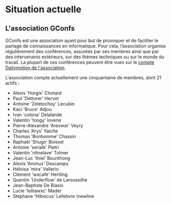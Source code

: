 # Situation actuelle

## L'association GConfs

GConfs est une association ayant pour but de provoquer et de faciliter
le partage de connaissances en informatique. Pour cela, l’association
organise régulièrement des conférences, assurées par ses membres ainsi
que par des intervenants extérieurs, sur des thèmes techniques ou sur le
monde du travail.
La plupart de ces conférences peuvent être vues sur
le [compte Dailymotion de
l'association](http://www.dailymotion.com/gconfs).

L'association compte actuellement une cinquantaine de membres, dont 21
actifs :

* Alexis 'Horgix' Chotard
* Paul 'Dettorer' Hervot
* Antoine 'Zeletochoy' Lecubin
* Kaci 'Bruce' Adjou
* Ivan 'colona' Delalande
* Valentin 'toogy' Iovene
* Pierre-Alexandre 'Areswar' Veyry
* Charles 'Arys' Yaiche
* Thomas 'Bonhomme' Chassin
* Raphaël 'Shugo' Boissel
* Antoine 'serialk' Pietri
* Valentin 'nitnelave' Tolmer
* Jean-Luc 'thiel' Bounthong
* Alexis 'Animus' Descamps
* Héloisa 'mira' Vallerio
* Clément 'wxcafe' Hertling
* Quentin 'Underflow' de Laroussilhe
* Jean-Baptiste De Biasio
* Lucie 'lolitawxc' Mader
* Stéphane 'Hibiscus' Lefebvre
\newline
